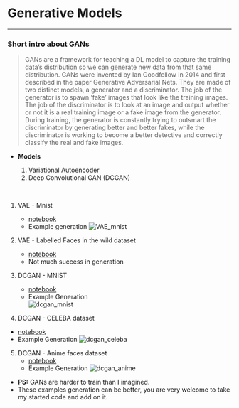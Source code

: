 # Generative Models

-----------------

### Short intro about GANs

> GANs are a framework for teaching a DL model to capture the training data’s distribution so we can generate new data from that same distribution. GANs were invented by Ian Goodfellow in 2014 and first described in the paper Generative Adversarial Nets. They are made of two distinct models, a generator and a discriminator. The job of the generator is to spawn ‘fake’ images that look like the training images. The job of the discriminator is to look at an image and output whether or not it is a real training image or a fake image from the generator. During training, the generator is constantly trying to outsmart the discriminator by generating better and better fakes, while the discriminator is working to become a better detective and correctly classify the real and fake images. 

* **Models**

  1) Variational Autoencoder
  2) Deep Convolutional GAN (DCGAN)

<br>


1) VAE - Mnist
    * [notebook](https://nbviewer.jupyter.org/github/veb-101/Generative_Models/blob/master/Variational_autoencoder_MNIST/Variational_autoencoder_pytorch.ipynb)
    * Example generation
        ![VAE_mnist](Variational_autoencoder_MNIST\generation.gif)


2) VAE - Labelled Faces in the wild dataset
   * [notebook](https://nbviewer.jupyter.org/github/veb-101/Generative_Models/blob/master/Variational_autoencoder_LFW/generate-celebrity-faces-vae.ipynb)
   * Not much success in generation
  
3) DCGAN - MNIST
    * [notebook](https://nbviewer.jupyter.org/github/veb-101/Generative_Models/blob/master/DCGAN_Mnist/DCGAN_MNIST.ipynb)
    * Example Generation    
     ![dcgan_mnist](Variational_autoencoder_MNIST\generation.gif)
    
4) DCGAN - CELEBA dataset
 *  [notebook](https://nbviewer.jupyter.org/github/veb-101/Generative_Models/blob/master/DC_GAN_CelebA/DCGAN_CelebA_dataset.ipynb)
 *  Example Generation
  ![dcgan_celeba](DC_GAN_CelebA\celebrity.gif)

5) DCGAN - Anime faces dataset
   * [notebook](https://nbviewer.jupyter.org/github/veb-101/Generative_Models/blob/master/DCGAN_Anime_faces/dcgan-anime-faces.ipynb)
   * Example Generation
    ![dcgan_anime](DCGAN_Anime_faces\generation.gif)


* **PS:** GANs are harder to train than I imagined.
* These examples generation can be better, you are very welcome to take my started code and add on it.


